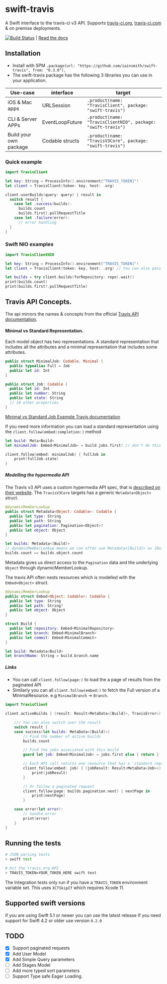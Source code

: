 # swift-travis

A Swift interface to the travis-ci v3 API. Supports [travis-ci.org](https://travis-ci.org), [travis-ci.com](https://travis-ci.com) & on premise deployments.

[![Build Status](https://travis-ci.org/iainsmith/TravisClient.svg?branch=master)](https://travis-ci.org/iainsmith/TravisClient) | [Read the docs](https://iainsmith.github.io/TravisClient/index.html)

## Installation

* Install with SPM `.package(url: "https://github.com/iainsmith/swift-travis", from: "0.3.0"),`
* The swift-travis package has the following 3 libraries you can use in your application.

| Use-case | interface | target |
|---|---|---|
| iOS & Mac apps | URLSession |  `.product(name: "TravisClient", package: "swift-travis")`|
| CLI & Server APPs | EventLoopFuture |  `.product(name: "TravisClientNIO", package: "swift-travis")` |
| Build your own package | Codable structs |  `.product(name: "TravisV3Core", package: "swift-travis")` |

### Quick example

```swift
import TravisClient

let key: String = ProcessInfo().environment["TRAVIS_TOKEN]"!
let client = TravisClient(token: key, host: .org)

client.userBuilds(query: query) { result in
  switch result {
    case let .success(builds):
      builds.count
      builds.first?.pullRequestTitle
    case let .failure(error):
      // error handling
  }
}
```

### Swift NIO examples

```swift
import TravisClientNIO

let key: String = ProcessInfo().environment["TRAVIS_TOKEN]"!
let client = TravisClient(token: key, host: .org) // You can also pass an `EventLoopGroup`

let builds = try client.builds(forRepository: repo).wait()
print(builds.count)
print(builds.first?.pullRequestTitle)
```

## Travis API Concepts.

The api mirrors the names & concepts from the official [Travis API documentation](https://developer.travis-ci.com/gettingstarted).

#### Minimal vs Standard Representation.

Each model object has two representations. A standard representation that includes all the attributes and a minimal representation that includes some attributes.

```swift
public struct MinimalJob: Codable, Minimal {
  public typealias Full = Job
  public let id: Int
}

public struct Job: Codable {
  public let id: Int
  public let number: String
  public let state: String
  // 10 other properties
}
```

[Minimal vs Standard Job Example Travis documentation](https://developer.travis-ci.com/resource/job#Job)

If you need more information you can load a standard representation using the `client.follow(embed:completion:)` method

```swift
let build: Meta<Build>
let minimalJob: Embed<MinimalJob> = build.jobs.first! // don't do this in production code

client.follow(embed: minimalJob) { fullJob in
    print(fullJob.state)
}
```

##### Modelling the hypermedia API

The Travis v3 API uses a custom hypermedia API spec, that is [described on their website](https://developer.travis-ci.com/hypermedia#hypermedia). The `TravisV3Core` targets has a generic `Metadata<Object>` struct.

```swift
@dynamicMemberLookup
public struct Metadata<Object: Codable>: Codable {
  public let type: String
  public let path: String
  public let pagination: Pagination<Object>?
  public let object: Object
}

let builds: Metadata<[Build]>
// dynamicMemberLookup means we can often use Metadata<[Build]> as [Build]
builds.count == builds.object.count
```

Metadata<Object> gives us direct access to the `Pagination` data and the underlying `Object` through dynamicMemberLookup.

The travis API often nests resources which is modelled with the `Embed<Object>` struct.

```swift
@dynamicMemberLookup
public struct Embed<Object: Codable>: Codable {
  public let type: String
  public let path: String?
  public let object: Object
}

struct Build {
  public let repository: Embed<MinimalRepository>
  public let branch: Embed<MinimalBranch>
  public let commit: Embed<MinimalCommit>
}

let build: Metadata<Build>
let branchName: String = build.branch.name
```

##### Links
* You can call `client.follow(page:)` to load the a page of results from the paginated API
* Similarly you can all `client.follow(embed:)` to fetch the Full version of a MinimalResource. e.g `MinimalBranch` -> `Branch`.


```swift
import TravisClient

client.activeBuilds { (result: Result<MetaData<[Build]>, TravisError>) in

    /// You can also switch over the result
    switch result {
    case success(let builds: MetaData<[Build]>)
        // Find the number of active builds
        builds.count

        // Find the jobs associated with this build
        guard let job: Embed<MinimalJob> = jobs.first else { return }

        // Each API call returns one resource that has a 'standard representation' full object in this case supports hyper media so you can easily load the full object in a second request.
        client.follow(embed: job) { (jobResult: Result<MetaData<Job>>) in
            print(jobResult)
        }

        // Or follow a paginated request
        client.follow(page: builds.pagination.next) { nextPage in
            print(nextPage)
        }

    case error(let error):
        // handle error
        print(error)
    }
}
```

## Running the tests

```sh
# JSON parsing tests
> swift test

# Hit the travis.org API
> TRAVIS_TOKEN=YOUR_TOKEN_HERE swift test
```

The Integration tests only run if you have a `TRAVIS_TOKEN` environment variable set. This uses `XCTSkipIf` which requires Xcode 11.

## Supported swift versions

If you are using Swift 5.1 or newer you can use the latest release
If you need support for Swift 4.2 or older use version `0.2.0`

## TODO

* [x] Support paginated requests
* [x] Add User Model
* [x] Add Simple Query parameters
* [ ] Add Stages Model
* [ ] Add more typed sort parameters
* [ ] Support Type safe Eager Loading.
